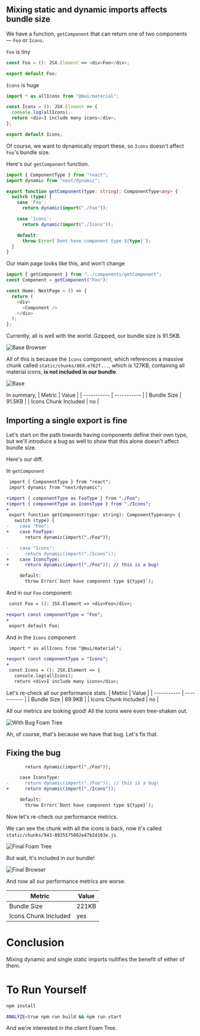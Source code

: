 ## Mixing static and dynamic imports affects bundle size

We have a function, `getComponent` that can return one of two components — `Foo` or `Icons`.

`Foo` is tiny
```typescript
const Foo = (): JSX.Element => <div>Foo</div>;

export default Foo;

```
`Icons` is huge
```typescript
import * as allIcons from "@mui/material";

const Icons = (): JSX.Element => {
  console.log(allIcons);
  return <div>I include many icons</div>;
};

export default Icons;
```

Of course, we want to dynamically import these, so `Icons` doesn't affect `Foo`'s bundle size.

Here's our `getComponent` function.
```typescript
import { ComponentType } from "react";
import dynamic from "next/dynamic";

export function getComponent(type: string): ComponentType<any> {
  switch (type) {
    case 'Foo':
      return dynamic(import("./Foo"));

    case 'Icons':
      return dynamic(import("./Icons"));

    default:
      throw Error(`Dont have component type ${type}`);
  }
}

```

Our main page looks like this, and won't change
```typescript
import { getComponent } from "../components/getComponent";
const Component = getComponent("Foo");

const Home: NextPage = () => {
  return (
    <div>
      <Component />
    </div>
  );
};
```

Currently, all is well with the world. Gzipped, our bundle size is 91.5KB.

![Base Browser](/demo-images/base-browser.png)

All of this is because the `Icons` component, which references a massive chunk called
`static/chunks/869.e762f...`, which is 127KB, containing all material icons, **is not included in our bundle**.

![Base](/demo-images/base.png)

In summary,
| Metric               | Value       |
| -----------          | ----------- |
| Bundle Size          | 91.5KB      |
| Icons Chunk Included | no          |

## Importing a single export is fine
Let's start on the path towards having components define their own type, but we'll introduce a
bug as well to show that this alone doesn't affect bundle size.

Here's our diff.

In `getComponent`
```diff
 import { ComponentType } from "react";
 import dynamic from "next/dynamic";

+import { componentType as FooType } from "./Foo";
+import { componentType as IconsType } from "./Icons";
+
 export function getComponent(type: string): ComponentType<any> {
   switch (type) {
-    case "Foo":
+    case FooType:
       return dynamic(import("./Foo"));

-    case "Icons":
-      return dynamic(import("./Icons"));
+    case IconsType:
+      return dynamic(import("./Foo")); // this is a bug!

     default:
       throw Error(`Dont have component type ${type}`);
```

And in our `Foo` component:
```diff
 const Foo = (): JSX.Element => <div>Foo</div>;

+export const componentType = "Foo";
+
 export default Foo;
```

And in the `Icons` component
```diff
 import * as allIcons from "@mui/material";

+export const componentType = "Icons";
+
 const Icons = (): JSX.Element => {
   console.log(allIcons);
   return <div>I include many icons</div>;
```

Let's re-check all our performance stats.
| Metric               | Value       |
| -----------          | ----------- |
| Bundle Size          | 89.9KB      |
| Icons Chunk Included | no          |

All our metrics are looking good! All the icons were even tree-shaken out.

![With Bug Foam Tree](/demo-images/with-bug-foam-tree.png)

Ah, of course, that's because we have that bug. Let's fix that.

## Fixing the bug

```diff
       return dynamic(import("./Foo"));

     case IconsType:
-      return dynamic(import("./Foo")); // this is a bug!
+      return dynamic(import("./Icons"));

     default:
       throw Error(`Dont have component type ${type}`);
```

Now let's re-check our performance metrics.

We can see the chunk with all the icons is back, now it's called
`static/chunks/943-8935575082e47b2d103e.js`.

![Final Foam Tree](/demo-images/final-foam-tree.png)

But wait, it's included in our bundle!

![Final Browser](/demo-images/final-browser.png)

And now all our performance metrics are worse.

| Metric               | Value       |
| -----------          | ----------- |
| Bundle Size          | 221KB       |
| Icons Chunk Included | yes         |


# Conclusion

Mixing dynamic and single static imports nullifies the benefit of either of them.


# To Run Yourself
```bash
npm install

ANALYZE=true npm run build && npm run start
```

And we're interested in the client Foam Tree.